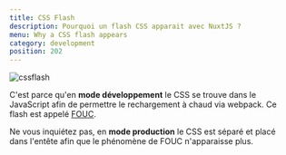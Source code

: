 ```yaml
---
title: CSS Flash
description: Pourquoi un flash CSS apparait avec NuxtJS ?
menu: Why a CSS flash appears
category: development
position: 202
---
```


![cssflash](/flash_css.gif)

C'est parce qu'en **mode développement** le CSS se trouve dans le JavaScript afin de permettre le rechargement à chaud via webpack. Ce flash est appelé [FOUC](https://fr.wikipedia.org/wiki/FOUC).

Ne vous inquiétez pas, en **mode production** le CSS est séparé et placé dans l'entête afin que le phénomène de FOUC n'apparaisse plus.
